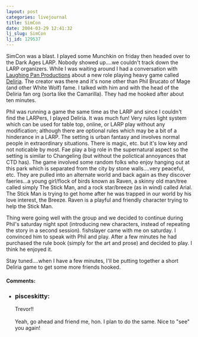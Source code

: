 ```yaml
---
layout: post
categories: livejournal
title: SimCon
date: 2004-03-29 12:41:32
lj_slug: SimCon
lj_id: 129537
---
```

SimCon was a blast. I played some Munchkin on friday then headed over to the Dark Ages LARP. Nobody showed up....we couldn't track down the LARP organizers. While I was waiting around I had a conversation with [Laughing Pan Productions](http://www.laughingpan.com) about a new role playing heavy game called [Deliria](http://deliria.laughingpan.com). The creator was there and it's none other than Phil Brucato of Mage (and other White Wolf) fame. I talked with him and with the head of the Deliria fan org (sorta like the Camarilla). They had me hooked after about ten minutes.  



Phil was running a game the same time as the LARP and since I couldn't find the LARPers, I played Deliria. It was much fun! Very rules light system which can be used for table top, online, or LARP play without any modification; although there are optional rules which may be a bit of a hinderance in a LARP. The setting is urban fantasy and involves normal people in extraordinary situations. There is magic, etc. but it's low key and not noticable by most. Fae play a big role in the supernatural aspect so the setting is similar to Changeling (but without the polictical annoyances that CTD has). The game involved some random folks who enjoy hanging out at this park which is separated from the city by stone walls....very peaceful, etc. They are pulled into an alternate world and back again as they discover faeries...a young girl/flock of birds known as Raven, a skinny old man/tree called simply The Stick Man, and a rock star/breeze (as in wind) called Arial. The Stick Man is trying to get home after he was trapped in our world by his love interest, the Breeze. Raven is a playful and friendly character trying to help the Stick Man.  



Thing were going well with the group and we decided to continue during Phil's saturday night spot (introducing new characters, instead of repeating the story in a second session). fishslayer came with me on saturday. I convinced him to speak with Phil and play. After a few minutes he had purchased the rule book (simply for the art and prose) and decided to play. I think he enjoyed it.  



Stay tuned....when I have a few minutes, I'll be putting together a short Deliria game to get some more friends hooked.


<div id="comments"><h4>Comments:</h4><div class="lj-comments"><ul>
<li><h3>pisceskitty: </h3>
<a id="comment-200"></a>
<p>Trevor!!<br>
<br>
Yeah, go ahead and friend me, hon.  I plan to do the same.  Nice to "see" you again!<br>
<br></p>
</li>
</ul></div></div>
